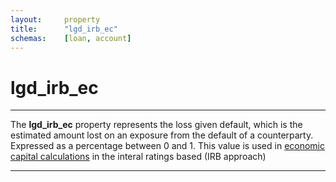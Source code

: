 ```yaml
---
layout:     property
title:      "lgd_irb_ec"
schemas:    [loan, account]
---
```


# lgd_irb_ec

---

The **lgd_irb_ec** property represents the loss given default, which is the estimated amount lost on an exposure from the default of a counterparty. Expressed as a percentage between 0 and 1. This value is used in [economic capital calculations][lgd_irb_ec] in the interal ratings based (IRB approach)

---

[lgd_irb_ec]: https://www.osfi-bsif.gc.ca/en/data-forms/reporting-returns/filing-financial-returns/financial-reporting-instructions/irb-credit-data-wholesale-transaction-bf#:~:text=padded%20with%20zeros-,89,-490